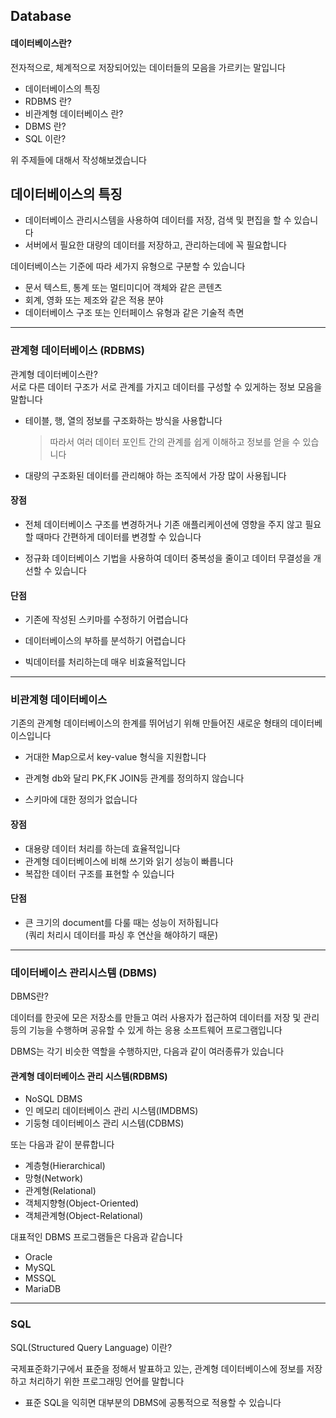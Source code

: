 ## Database

#### 데이터베이스란?

전자적으로, 체계적으로 저장되어있는 데이터들의 모음을 가르키는 말입니다

- 데이터베이스의 특징
- RDBMS 란?
- 비관계형 데이터베이스 란?
- DBMS 란?
- SQL 이란?

위 주제들에 대해서 작성해보겠습니다

## 데이터베이스의 특징

- 데이터베이스 관리시스템을 사용하여 데이터를 저장, 검색 및 편집을 할 수 있습니다
- 서버에서 필요한 대량의 데이터를 저장하고, 관리하는데에 꼭 필요합니다

데이터베이스는 기준에 따라 세가지 유형으로 구분할 수 있습니다

- 문서 텍스트, 통계 또는 멀티미디어 객체와 같은 콘텐츠
- 회계, 영화 또는 제조와 같은 적용 분야
- 데이터베이스 구조 또는 인터페이스 유형과 같은 기술적 측면

---

### 관계형 데이터베이스 (RDBMS)

관계형 데이터베이스란?  
서로 다른 데이터 구조가 서로 관계를 가지고 데이터를 구성할 수 있게하는 정보 모음을 말합니다

- 테이블, 행, 열의 정보를 구조화하는 방식을 사용합니다

  > 따라서 여러 데이터 포인트 간의 관계를 쉽게 이해하고 정보를 얻을 수 있습니다

- 대량의 구조화된 데이터를 관리해야 하는 조직에서 가장 많이 사용됩니다

#### 장점

- 전체 데이터베이스 구조를 변경하거나 기존 애플리케이션에 영향을 주지 않고 필요할 때마다 간편하게 데이터를 변경할 수 있습니다

- 정규화 데이터베이스 기법을 사용하여 데이터 중복성을 줄이고 데이터 무결성을 개선할 수 있습니다

#### 단점

- 기존에 작성된 스키마를 수정하기 어렵습니다

- 데이터베이스의 부하를 분석하기 어렵습니다

- 빅데이터를 처리하는데 매우 비효율적입니다

---

### 비관계형 데이터베이스

기존의 관계형 데이터베이스의 한계를 뛰어넘기 위해 만들어진 새로운 형태의 데이터베이스입니다

- 거대한 Map으로서 key-value 형식을 지원합니다

- 관계형 db와 달리 PK,FK JOIN등 관계를 정의하지 않습니다

- 스키마에 대한 정의가 없습니다

#### 장점

- 대용량 데이터 처리를 하는데 효율적입니다
- 관계형 데이터베이스에 비해 쓰기와 읽기 성능이 빠릅니다
- 복잡한 데이터 구조를 표현할 수 있습니다

#### 단점

- 큰 크기의 document를 다룰 때는 성능이 저하됩니다  
  (쿼리 처리시 데이터를 파싱 후 연산을 해야하기 때문)

---

### 데이터베이스 관리시스템 (DBMS)

DBMS란?

데이터를 한곳에 모은 저장소를 만들고 여러 사용자가 접근하여 데이터를 저장 및 관리 등의 기능을 수행하며 공유할 수 있게 하는 응용 소프트웨어 프로그램입니다

DBMS는 각기 비슷한 역할을 수행하지만, 다음과 같이 여러종류가 있습니다

#### 관계형 데이터베이스 관리 시스템(RDBMS)

- NoSQL DBMS
- 인 메모리 데이터베이스 관리 시스템(IMDBMS)
- 기둥형 데이터베이스 관리 시스템(CDBMS)

또는 다음과 같이 분류합니다

- 계층형(Hierarchical)
- 망형(Network)
- 관계형(Relational)
- 객체지향형(Object-Oriented)
- 객체관계형(Object-Relational)

대표적인 DBMS 프로그램들은 다음과 같습니다

- Oracle
- MySQL
- MSSQL
- MariaDB

---

### SQL

SQL(Structured Query Language) 이란?

국제표준화기구에서 표준을 정해서 발표하고 있는,
관계형 데이터베이스에 정보를 저장하고 처리하기 위한 프로그래밍 언어를 말합니다

- 표준 SQL을 익히면 대부분의 DBMS에 공통적으로 적용할 수 있습니다
